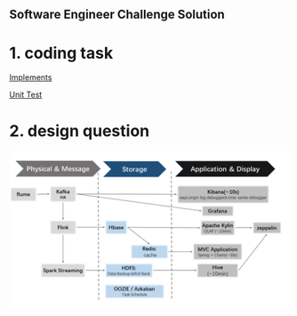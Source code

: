 Software Engineer Challenge Solution
------------------

# 1. coding task

[Implements](./challengesolution/src/main/java/ImmutableQueue.java)

[Unit Test](./challengesolution/src/test/java/TestImmutableQueue.java)

# 2. design question

![avatar](./challengesolution/img/paypay.png)